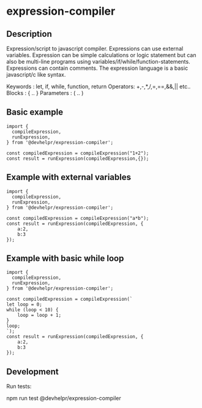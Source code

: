 # expression-compiler

## Description

Expression/script to javascript compiler.
Expressions can use external variables.
Expression can be simple calculations or logic statement but can also be multi-line programs using variables/if/while/function-statements.
Expressions can contain comments.
The expression language is a basic javascript/c like syntax.

Keywords : let, if, while, function, return
Operators: +,-,*,/,=,==,&&,|| etc..
Blocks : { .. }
Parameters : ( .. )

## Basic example

```
import {
  compileExpression,
  runExpression,
} from '@devhelpr/expression-compiler';

const compiledExpression = compileExpression("1+2");
const result = runExpression(compiledExpression,{});
```

## Example with external variables
```
import {
  compileExpression,
  runExpression,
} from '@devhelpr/expression-compiler';

const compiledExpression = compileExpression("a*b");
const result = runExpression(compiledExpression, {
    a:2, 
    b:3
});
```

## Example with basic while loop
```
import {
  compileExpression,
  runExpression,
} from '@devhelpr/expression-compiler';

const compiledExpression = compileExpression(`
let loop = 0;
while (loop < 10) {
    loop = loop + 1;
}
loop;
`);
const result = runExpression(compiledExpression, {
    a:2, 
    b:3
});
```

## Development

Run tests:

npm run test @devhelpr/expression-compiler

